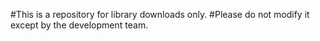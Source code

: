 #This is a repository for library downloads only.
#Please do not modify it except by the development team.
